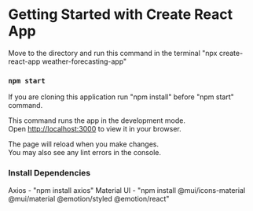 # Getting Started with Create React App

Move to the directory and run this command in the terminal "npx create-react-app weather-forecasting-app"

### `npm start`

If you are cloning this application run "npm install" before "npm start" command.

This command runs the app in the development mode.\
Open [http://localhost:3000](http://localhost:3000) to view it in your browser.

The page will reload when you make changes.\
You may also see any lint errors in the console.

### Install Dependencies

Axios - "npm install axios"
Material UI - "npm install @mui/icons-material @mui/material @emotion/styled @emotion/react"
